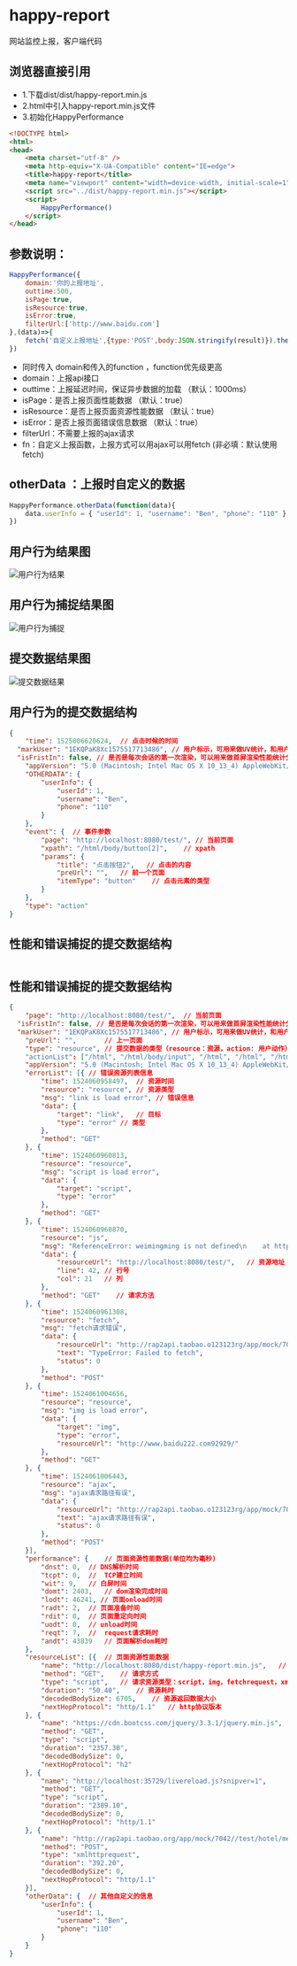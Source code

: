 # happy-report
网站监控上报，客户端代码

## 浏览器直接引用

- 1.下载dist/dist/happy-report.min.js
- 2.html中引入happy-report.min.js文件
- 3.初始化HappyPerformance

```html
<!DOCTYPE html>
<html>
<head>
    <meta charset="utf-8" />
    <meta http-equiv="X-UA-Compatible" content="IE=edge">
    <title>happy-report</title>
    <meta name="viewport" content="width=device-width, initial-scale=1">
    <script src="../dist/happy-report.min.js"></script>
    <script>
        HappyPerformance()
    </script>
</head>
```

## 参数说明：

```js
HappyPerformance({
    domain:'你的上报地址', 
    outtime:500,
    isPage:true,
    isResource:true,
    isError:true,
    filterUrl:['http://www.baidu.com']
},(data)=>{
	fetch('自定义上报地址',{type:'POST',body:JSON.stringify(result)}).then((data)=>{})
})
```

- 同时传入 domain和传入的function ，function优先级更高
- domain：上报api接口
- outtime：上报延迟时间，保证异步数据的加载 （默认：1000ms）
- isPage：是否上报页面性能数据 （默认：true）
- isResource：是否上报页面资源性能数据 （默认：true）
- isError：是否上报页面错误信息数据 （默认：true）
- filterUrl：不需要上报的ajax请求
- fn：自定义上报函数，上报方式可以用ajax可以用fetch (非必填：默认使用fetch)

## otherData  ：上报时自定义的数据

```js
HappyPerformance.otherData(function(data){
    data.userInfo = { "userId": 1, "username": "Ben", "phone": "110" }
})
```

## 用户行为结果图
![用户行为结果](https://github.com/cilla123/happy-report/blob/master/assets/%E7%94%A8%E6%88%B7%E8%A1%8C%E4%B8%BA.png?raw=true)

## 用户行为捕捉结果图
![用户行为捕捉](https://github.com/cilla123/happy-report/blob/master/assets/%E7%94%A8%E6%88%B7%E8%A1%8C%E4%B8%BA%E6%8D%95%E6%8D%89.png?raw=true)

## 提交数据结果图
![提交数据结果](https://github.com/cilla123/happy-report/blob/master/assets/%E7%BB%93%E6%9E%9C.jpeg?raw=true)

## 用户行为的提交数据结构

```json
{
	"time": 1525006620624,	// 点击时候的时间
  "markUser": "1EKQPaK8Xc1575517713486", // 用户标示，可用来做UV统计，和用户行为漏斗分析
  "isFristIn": false, // 是否是每次会话的第一次渲染，可以用来做首屏渲染性能统计分类
	"appVersion": "5.0 (Macintosh; Intel Mac OS X 10_13_4) AppleWebKit/537.36 (KHTML, like Gecko) Chrome/65.0.3325.181 Safari/537.36",
	"OTHERDATA": {
		"userInfo": {
			"userId": 1,
			"username": "Ben",
			"phone": "110"
		}
	},
	"event": {	// 事件参数
		"page": "http://localhost:8080/test/", // 当前页面
		"xpath": "/html/body/button[2]",	// xpath
		"params": {	
			"title": "点击按钮2",	// 点击的内容
			"preUrl": "",	// 前一个页面
			"itemType": "button"	// 点击元素的类型
		}
	},
	"type": "action"
}
```

## 性能和错误捕捉的提交数据结构

```json

```



## 性能和错误捕捉的提交数据结构

```json
{
	"page": "http://localhost:8080/test/",  // 当前页面
  "isFristIn": false, // 是否是每次会话的第一次渲染，可以用来做首屏渲染性能统计分类
  "markUser": "1EKQPaK8Xc1575517713486", // 用户标示，可用来做UV统计，和用户行为漏斗分析
	"preUrl": "",       // 上一页面
	"type": "resource",	// 提交数据的类型（resource：资源，action: 用户动作）
	"actionList": ["/html", "/html/body/input", "/html", "/html", "/html/body", "/html/body/button[2]"],		// 用户操作流程，xpath
	"appVersion": "5.0 (Macintosh; Intel Mac OS X 10_13_4) AppleWebKit/537.36 (KHTML, like Gecko) Chrome/65.0.3325.181 Safari/537.36", // 当前浏览器信息
	"errorList": [{ // 错误资源列表信息
		"time": 1524060958497,  // 资源时间
		"resource": "resource", // 资源类型
		"msg": "link is load error", // 错误信息
		"data": {
			"target": "link",   // 目标
			"type": "error" // 类型
		},
		"method": "GET"
	}, {
		"time": 1524060960813,
		"resource": "resource",
		"msg": "script is load error",
		"data": {
			"target": "script",
			"type": "error"
		},
		"method": "GET"
	}, {
        "time": 1524060960870,
		"resource": "js",
		"msg": "ReferenceError: weimingming is not defined\n    at http://localhost:8080/test/:42:21",
		"data": {
			"resourceUrl": "http://localhost:8080/test/",   // 资源地址
			"line": 42, // 行号
			"col": 21   // 列
		},
		"method": "GET"    // 请求方法
	}, {
		"time": 1524060961308,
		"resource": "fetch",
		"msg": "fetch请求错误",
		"data": {
			"resourceUrl": "http://rap2api.taobao.o123123rg/app/mock/7042//test/hotel/meizho",
			"text": "TypeError: Failed to fetch",
			"status": 0
		},
		"method": "POST"
	}, {
		"time": 1524061004656,
		"resource": "resource",
		"msg": "img is load error",
		"data": {
			"target": "img",
			"type": "error",
			"resourceUrl": "http://www.baidu222.com92929/"
		},
		"method": "GET"
	}, {
		"time": 1524061006443,
		"resource": "ajax",
		"msg": "ajax请求路径有误",
		"data": {
			"resourceUrl": "http://rap2api.taobao.o123123rg/app/mock/7042//test/hotel/meizho",
			"text": "ajax请求路径有误",
			"status": 0
		},
		"method": "POST"
	}],
	"performance": {    // 页面资源性能数据(单位均为毫秒)
		"dnst": 0,  // DNS解析时间
		"tcpt": 0,  // 	TCP建立时间
		"wit": 9,   // 白屏时间
		"domt": 2403,   // dom渲染完成时间
		"lodt": 46241, // 页面onload时间
		"radt": 2,  // 页面准备时间
		"rdit": 0,  // 页面重定向时间
		"uodt": 0,  // unload时间
		"reqt": 7,  // 	request请求耗时
		"andt": 43839   // 页面解析dom耗时
	},
	"resourceList": [{  // 页面资源性能数据
		"name": "http://localhost:8080/dist/happy-report.min.js",   // 请求资源路径
		"method": "GET",    // 请求方式
		"type": "script",   // 请求资源类型：script，img，fetchrequest，xmlhttprequest，other
		"duration": "50.40",    // 资源耗时
		"decodedBodySize": 6705,    // 资源返回数据大小
		"nextHopProtocol": "http/1.1"   // http协议版本
	}, {
		"name": "https://cdn.bootcss.com/jquery/3.3.1/jquery.min.js",
		"method": "GET",
		"type": "script",
		"duration": "2357.30",
		"decodedBodySize": 0,
		"nextHopProtocol": "h2"
	}, {
		"name": "http://localhost:35729/livereload.js?snipver=1",
		"method": "GET",
		"type": "script",
		"duration": "2389.10",
		"decodedBodySize": 0,
		"nextHopProtocol": "http/1.1"
	}, {
		"name": "http://rap2api.taobao.org/app/mock/7042//test/hotel/meizhou",
		"method": "POST",
		"type": "xmlhttprequest",
		"duration": "392.20",
		"decodedBodySize": 0,
		"nextHopProtocol": "http/1.1"
	}],
	"otherData": {  // 其他自定义的信息
		"userInfo": {
			"userId": 1,
			"username": "Ben",
			"phone": "110"
		}
	}
}
```
